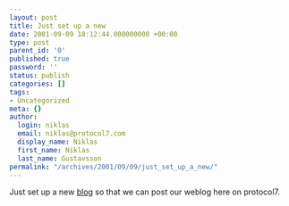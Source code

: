 ```yaml
---
layout: post
title: Just set up a new
date: 2001-09-09 18:12:44.000000000 +00:00
type: post
parent_id: '0'
published: true
password: ''
status: publish
categories: []
tags:
- Uncategorized
meta: {}
author:
  login: niklas
  email: niklas@protocol7.com
  display_name: Niklas
  first_name: Niklas
  last_name: Gustavsson
permalink: "/archives/2001/09/09/just_set_up_a_new/"
---
```

Just set up a new [blog](http://www.blogger.com) so that we can post our weblog here on protocol7.

